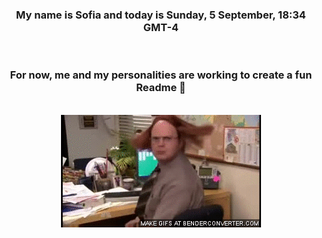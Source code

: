 


<div align="center">
<h3 >My name is Sofia and today is Sunday, 5 September, 18:34 GMT-4</h3><br>
<h3 >For now, me and my personalities are working to create a fun Readme 👋
</h3><br>
<img src='img/dwight.gif' alt='working...'/>
</div>
